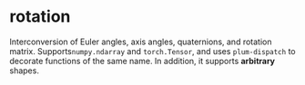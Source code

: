 # rotation
Interconversion of Euler angles, axis angles, quaternions, and rotation matrix.
Supports`numpy.ndarray` and `torch.Tensor`, and uses `plum-dispatch` to decorate functions of the same name.
In addition, it supports **arbitrary** shapes.

